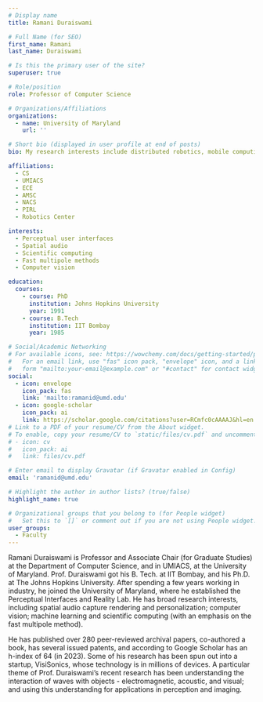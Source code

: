 ```yaml
---
# Display name
title: Ramani Duraiswami

# Full Name (for SEO)
first_name: Ramani
last_name: Duraiswami

# Is this the primary user of the site?
superuser: true

# Role/position
role: Professor of Computer Science

# Organizations/Affiliations
organizations:
  - name: University of Maryland
    url: ''

# Short bio (displayed in user profile at end of posts)
bio: My research interests include distributed robotics, mobile computing and programmable matter.

affiliations:
  - CS
  - UMIACS
  - ECE
  - AMSC
  - NACS
  - PIRL
  - Robotics Center

interests:
  - Perceptual user interfaces
  - Spatial audio
  - Scientific computing
  - Fast multipole methods
  - Computer vision

education:
  courses:
    - course: PhD
      institution: Johns Hopkins University
      year: 1991
    - course: B.Tech 
      institution: IIT Bombay
      year: 1985

# Social/Academic Networking
# For available icons, see: https://wowchemy.com/docs/getting-started/page-builder/#icons
#   For an email link, use "fas" icon pack, "envelope" icon, and a link in the
#   form "mailto:your-email@example.com" or "#contact" for contact widget.
social:
  - icon: envelope
    icon_pack: fas
    link: 'mailto:ramanid@umd.edu'
  - icon: google-scholar
    icon_pack: ai
    link: https://scholar.google.com/citations?user=RCmfc0cAAAAJ&hl=en
# Link to a PDF of your resume/CV from the About widget.
# To enable, copy your resume/CV to `static/files/cv.pdf` and uncomment the lines below.
# - icon: cv
#   icon_pack: ai
#   link: files/cv.pdf

# Enter email to display Gravatar (if Gravatar enabled in Config)
email: 'ramanid@umd.edu'

# Highlight the author in author lists? (true/false)
highlight_name: true

# Organizational groups that you belong to (for People widget)
#   Set this to `[]` or comment out if you are not using People widget.
user_groups:
  - Faculty
---
```


Ramani Duraiswami is Professor and Associate Chair (for Graduate Studies) at the Department of Computer Science, and in UMIACS, at the University of Maryland. Prof. Duraiswami got his B. Tech. at IIT Bombay, and his Ph.D. at The Johns Hopkins University. After spending a few years working in industry, he joined the University of Maryland, where he established the Perceptual Interfaces and Reality Lab. He has broad research interests, including spatial audio capture rendering and personalization; computer vision; machine learning and scientific computing (with an emphasis on the fast multipole method). 

He has published over 280 peer-reviewed archival papers, co-authored a book,  has several issued patents, and according to Google Scholar has an h-index of 64 (in 2023). Some of his research has been spun out into a startup, VisiSonics, whose technology is in millions of devices. A particular theme of Prof. Duraiswami’s recent research has been understanding the interaction of waves with objects - electromagnetic, acoustic, and visual; and using this understanding for applications in perception and imaging. 

